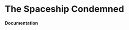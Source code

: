 **The Spaceship Condemned**
===================

#### <i class="icon-download"></i> **Documentation**
